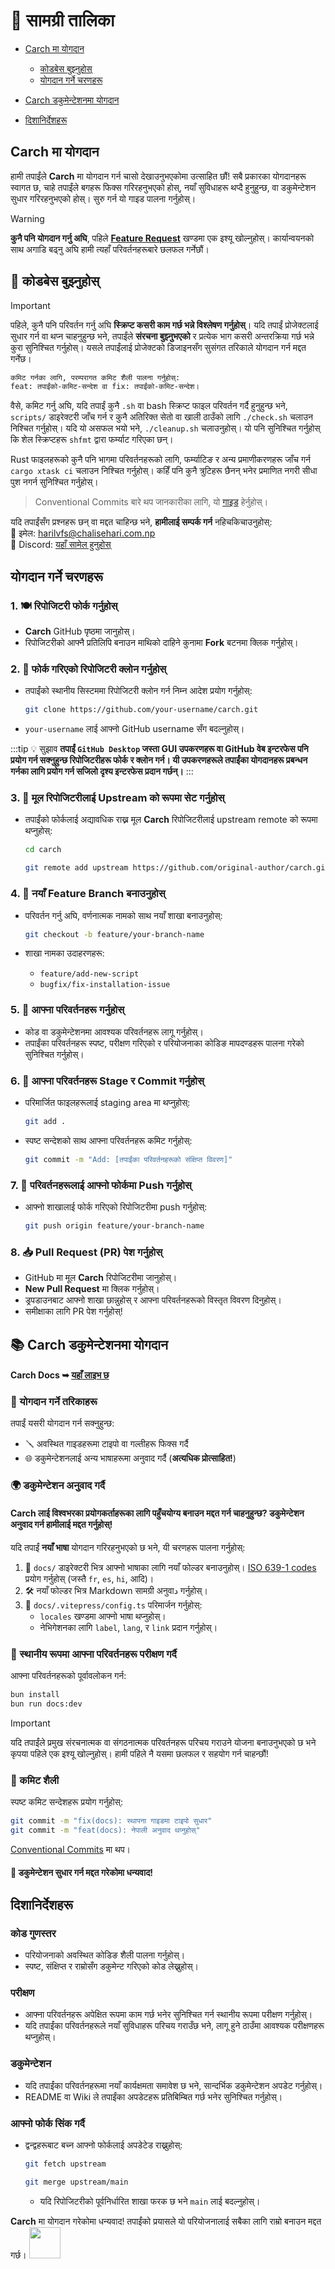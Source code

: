 # 📑 सामग्री तालिका

- [Carch मा योगदान](#carch-मा-योगदान)
  - [कोडबेस बुझ्नुहोस्](#📌-कोडबेस-बुझ्नुहोस्)
  - [योगदान गर्ने चरणहरू](#योगदान-गर्ने-चरणहरू)

- [Carch डकुमेन्टेशनमा योगदान](#📚-carch-डकुमेन्टेशनमा-योगदान)

- [दिशानिर्देशहरू](#दिशानिर्देशहरू)

## **Carch** मा योगदान

हामी तपाईंले **Carch** मा योगदान गर्न चासो देखाउनुभएकोमा उत्साहित छौं! सबै प्रकारका योगदानहरू स्वागत छ, चाहे तपाईंले बगहरू फिक्स गरिरहनुभएको होस्, नयाँ सुविधाहरू थप्दै हुनुहुन्छ, वा डकुमेन्टेशन सुधार गरिरहनुभएको होस्। सुरु गर्न यो गाइड पालना गर्नुहोस्।

> [!WARNING]  
> **कुनै पनि योगदान गर्नु अघि**, पहिले **[Feature Request](https://github.com/harilvfs/carch/issues/new?template=feature-reqests.yml)** खण्डमा एक इश्यू खोल्नुहोस्। कार्यान्वयनको साथ अगाडि बढ्नु अघि हामी त्यहाँ परिवर्तनहरूबारे छलफल गर्नेछौं।

## 📌 कोडबेस बुझ्नुहोस्

> [!IMPORTANT]
> पहिले, कुनै पनि परिवर्तन गर्नु अघि **स्क्रिप्ट कसरी काम गर्छ भन्ने विश्लेषण गर्नुहोस्**। यदि तपाईं प्रोजेक्टलाई सुधार गर्न वा थप्न चाहनुहुन्छ भने, तपाईंले **संरचना बुझ्नुभएको** र प्रत्येक भाग कसरी अन्तरक्रिया गर्छ भन्ने कुरा सुनिश्चित गर्नुहोस्। यसले तपाईंलाई प्रोजेक्टको डिजाइनसँग सुसंगत तरिकाले योगदान गर्न मद्दत गर्नेछ।
>
> ```md
> कमिट गर्नका लागि, परम्परागत कमिट शैली पालना गर्नुहोस्:
> feat: तपाईंको-कमिट-सन्देश वा fix: तपाईंको-कमिट-सन्देश।
> ```
>
> वैसे, कमिट गर्नु अघि, यदि तपाईं कुनै `.sh` वा bash स्क्रिप्ट फाइल परिवर्तन गर्दै हुनुहुन्छ भने, `scripts/` डाइरेक्टरी जाँच गर्न र कुनै अतिरिक्त सेतो वा खाली ठाउँको लागि `./check.sh` चलाउन निश्चित गर्नुहोस्। यदि यो असफल भयो भने, `./cleanup.sh` चलाउनुहोस्। यो पनि सुनिश्चित गर्नुहोस् कि शेल स्क्रिप्टहरू `shfmt` द्वारा फर्म्याट गरिएका छन्।
>
> Rust फाइलहरूको कुनै पनि भागमा परिवर्तनहरूको लागि, फर्म्याटिङ र अन्य प्रमाणीकरणहरू जाँच गर्न `cargo xtask ci` चलाउन निश्चित गर्नुहोस्। कहिँ पनि कुनै त्रुटिहरू छैनन् भनेर प्रमाणित नगरी सीधा पुश नगर्न सुनिश्चित गर्नुहोस्।

> Conventional Commits बारे थप जानकारीका लागि, यो [गाइड](https://gist.github.com/harilvfs/53cc86aa79ea4642356540aadc6bd87d) हेर्नुहोस्।

यदि तपाईंसँग प्रश्नहरू छन् वा मद्दत चाहिन्छ भने, **हामीलाई सम्पर्क गर्न** नहिचकिचाउनुहोस्:  
📧 इमेल: <a href="mailto:harilvfs@chalisehari.com.np">harilvfs@chalisehari.com.np</a>  
💬 Discord: <a href="https://discord.com/invite/8NJWstnUHd">यहाँ सामेल हुनुहोस्</a>  

## योगदान गर्ने चरणहरू

### 1. 🍽️ रिपोजिटरी फोर्क गर्नुहोस्
- **Carch** GitHub पृष्ठमा जानुहोस्।
- रिपोजिटरीको आफ्नै प्रतिलिपि बनाउन माथिको दाहिने कुनामा **Fork** बटनमा क्लिक गर्नुहोस्।

### 2. 🌿 फोर्क गरिएको रिपोजिटरी क्लोन गर्नुहोस्
- तपाईंको स्थानीय सिस्टममा रिपोजिटरी क्लोन गर्न निम्न आदेश प्रयोग गर्नुहोस्:

  ```bash
  git clone https://github.com/your-username/carch.git
  ```

- `your-username` लाई आफ्नो GitHub username सँग बदल्नुहोस्।

:::tip :bulb: सुझाव
**तपाईं `GitHub Desktop` जस्ता GUI उपकरणहरू वा GitHub वेब इन्टरफेस पनि प्रयोग गर्न सक्नुहुन्छ रिपोजिटरीहरू फोर्क र क्लोन गर्न। यी उपकरणहरूले तपाईंका योगदानहरू प्रबन्धन गर्नका लागि प्रयोग गर्न सजिलो दृश्य इन्टरफेस प्रदान गर्छन्।**
:::

### 3. 🌱 मूल रिपोजिटरीलाई Upstream को रूपमा सेट गर्नुहोस्
- तपाईंको फोर्कलाई अद्यावधिक राख्न मूल **Carch** रिपोजिटरीलाई upstream remote को रूपमा थप्नुहोस्:

   ```bash
   cd carch
   ```

   ```bash
   git remote add upstream https://github.com/original-author/carch.git
   ```

### 4. 🍇 नयाँ Feature Branch बनाउनुहोस्
- परिवर्तन गर्नु अघि, वर्णनात्मक नामको साथ नयाँ शाखा बनाउनुहोस्:

   ```bash
   git checkout -b feature/your-branch-name
   ```

- शाखा नामका उदाहरणहरू:
  - `feature/add-new-script`
  - `bugfix/fix-installation-issue`

### 5. 🔧 आफ्ना परिवर्तनहरू गर्नुहोस्
- कोड वा डकुमेन्टेशनमा आवश्यक परिवर्तनहरू लागू गर्नुहोस्।
- तपाईंका परिवर्तनहरू स्पष्ट, परीक्षण गरिएको र परियोजनाका कोडिङ मापदण्डहरू पालना गरेको सुनिश्चित गर्नुहोस्।

### 6. 📝 आफ्ना परिवर्तनहरू Stage र Commit गर्नुहोस्
- परिमार्जित फाइलहरूलाई staging area मा थप्नुहोस्:

   ```bash
   git add .
   ```

- स्पष्ट सन्देशको साथ आफ्ना परिवर्तनहरू कमिट गर्नुहोस्:

   ```bash
   git commit -m "Add: [तपाईंका परिवर्तनहरूको संक्षिप्त विवरण]"
   ```

### 7. 🚀 परिवर्तनहरूलाई आफ्नो फोर्कमा Push गर्नुहोस्
- आफ्नो शाखालाई फोर्क गरिएको रिपोजिटरीमा push गर्नुहोस्:

   ```bash
   git push origin feature/your-branch-name
   ```

### 8. 📥 Pull Request (PR) पेश गर्नुहोस्
- GitHub मा मूल **Carch** रिपोजिटरीमा जानुहोस्।
- **New Pull Request** मा क्लिक गर्नुहोस्।
- ड्रपडाउनबाट आफ्नो शाखा छान्नुहोस् र आफ्ना परिवर्तनहरूको विस्तृत विवरण दिनुहोस्।
- समीक्षाका लागि PR पेश गर्नुहोस्!

## 📚 Carch डकुमेन्टेशनमा योगदान

#### **Carch Docs** ➥ [यहाँ लाइभ छ](https://github.com/carch-org/docs)  

### 🚀 योगदान गर्ने तरिकाहरू

तपाईं यसरी योगदान गर्न सक्नुहुन्छ:

- 🪛 अवस्थित गाइडहरूमा टाइपो वा गल्तीहरू फिक्स गर्दै  
- 🌐 डकुमेन्टेशनलाई अन्य भाषाहरूमा अनुवाद गर्दै (**अत्यधिक प्रोत्साहित!**)  

### 🌍 डकुमेन्टेशन अनुवाद गर्दै

#### Carch लाई विश्वभरका प्रयोगकर्ताहरूका लागि पहुँचयोग्य बनाउन मद्दत गर्न चाहनुहुन्छ? डकुमेन्टेशन अनुवाद गर्न हामीलाई मद्दत गर्नुहोस्!

यदि तपाईं **नयाँ भाषा** योगदान गरिरहनुभएको छ भने, यी चरणहरू पालना गर्नुहोस्:

1. 📁 `docs/` डाइरेक्टरी भित्र आफ्नो भाषाका लागि नयाँ फोल्डर बनाउनुहोस्। [ISO 639-1 codes](https://en.wikipedia.org/wiki/List_of_ISO_639-1_codes) प्रयोग गर्नुहोस् (जस्तै `fr`, `es`, `hi`, आदि)।  
2. 🛠️ नयाँ फोल्डर भित्र Markdown सामग्री अनुवाد गर्नुहोस्।  
3. 🧩 `docs/.vitepress/config.ts` परिमार्जन गर्नुहोस्:  
   - `locales` खण्डमा आफ्नो भाषा थप्नुहोस्।  
   - नेभिगेशनका लागि `label`, `lang`, र `link` प्रदान गर्नुहोस्।  

### 🧪 स्थानीय रूपमा आफ्ना परिवर्तनहरू परीक्षण गर्दै

आफ्ना परिवर्तनहरूको पूर्वावलोकन गर्न:

```sh
bun install
bun run docs:dev
```

> [!IMPORTANT]
> यदि तपाईंले प्रमुख संरचनात्मक वा संगठनात्मक परिवर्तनहरू परिचय गराउने योजना बनाउनुभएको छ भने कृपया पहिले एक इश्यू खोल्नुहोस्। हामी पहिले नै यसमा छलफल र सहयोग गर्न चाहन्छौं!

### 🧾 कमिट शैली

स्पष्ट कमिट सन्देशहरू प्रयोग गर्नुहोस्:

```sh
git commit -m "fix(docs): स्थापना गाइडमा टाइपो सुधार"
git commit -m "feat(docs): नेपाली अनुवाद थप्नुहोस्"
```

[Conventional Commits](https://gist.github.com/harilvfs/53cc86aa79ea4642356540aadc6bd87d) मा थप।

#### 🙌 डकुमेन्टेशन सुधार गर्न मद्दत गरेकोमा धन्यवाद!

## दिशानिर्देशहरू

### कोड गुणस्तर
- परियोजनाको अवस्थित कोडिङ शैली पालना गर्नुहोस्।
- स्पष्ट, संक्षिप्त र राम्रोसँग डकुमेन्ट गरिएको कोड लेख्नुहोस्।

### परीक्षण
- आफ्ना परिवर्तनहरू अपेक्षित रूपमा काम गर्छ भनेर सुनिश्चित गर्न स्थानीय रूपमा परीक्षण गर्नुहोस्।
- यदि तपाईंका परिवर्तनहरूले नयाँ सुविधाहरू परिचय गराउँछ भने, लागू हुने ठाउँमा आवश्यक परीक्षणहरू थप्नुहोस्।

### डकुमेन्टेशन
- यदि तपाईंका परिवर्तनहरूमा नयाँ कार्यक्षमता समावेश छ भने, सान्दर्भिक डकुमेन्टेशन अपडेट गर्नुहोस्।
- README वा Wiki ले तपाईंका अपडेटहरू प्रतिबिम्बित गर्छ भनेर सुनिश्चित गर्नुहोस्।

### आफ्नो फोर्क सिंक गर्दै
- द्वन्द्वहरूबाट बच्न आफ्नो फोर्कलाई अपडेटेड राख्नुहोस्:

   ```bash
   git fetch upstream
   ```
   ```bash
   git merge upstream/main
   ```
  - यदि रिपोजिटरीको पूर्वनिर्धारित शाखा फरक छ भने `main` लाई बदल्नुहोस्।

**Carch** मा योगदान गरेकोमा धन्यवाद! तपाईंको प्रयासले यो परियोजनालाई सबैका लागि राम्रो बनाउन मद्दत गर्छ। <img src="https://cdn-icons-png.flaticon.com/128/2279/2279398.png" width="50" />